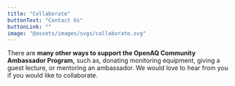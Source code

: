 ```yaml
---
title: "Collaborate"
buttonText: "Contact Us"
buttonLink: ""
image: "@assets/images/svgs/collaborate.svg"
---
```


There are **many other ways to support the OpenAQ Community Ambassador Program,** such as, donating monitoring equipment, giving a guest lecture, or mentoring an ambassador. We would love to hear from you if you would like to collaborate.
